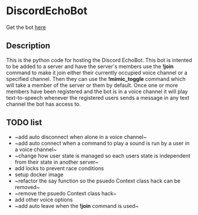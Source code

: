 # DiscordEchoBot
Get the bot [here](https://discord.com/oauth2/authorize?client_id=1383542849362202746)
## Description
This is the python code for hosting the Discord EchoBot. This bot is intented to be added to a server and have the server's members use the __!join__ command to make it join either their currently occupied voice channel or a specified channel. Then they can use the __!mimic_toggle__ command which will take a member of the server or them by default. Once one or more members have been registered and the bot is in a voice channel it will play text-to-speech whenever the registered users sends a message in any text channel the bot has access to.
## TODO list
+ ~add auto disconnect when alone in a voice channel~
+ ~add auto connect when a command to play a sound is run by a user in a voice channel~
+ ~change how user state is managed so each users state is independent from their state in another server~
+ add locks to prevent race conditions
+ setup docker image
+ ~refactor the say function so the psuedo Context class hack can be removed~
+ ~remove the psuedo Context class hack~
+ add other voice options
+ ~add auto leave when the __!join__ command is used~
